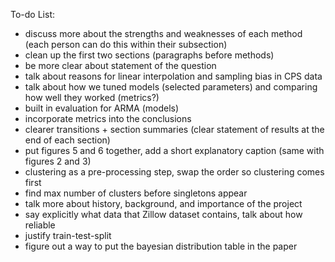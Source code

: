 To-do List:
- discuss more about the strengths and weaknesses of each method (each person can do this within their subsection)
- clean up the first two sections (paragraphs before methods)
- be more clear about statement of the question
- talk about reasons for linear interpolation and sampling bias in CPS data
- talk about how we tuned models (selected parameters) and comparing how well they worked (metrics?)
- built in evaluation for ARMA (models)
- incorporate metrics into the conclusions
- clearer transitions + section summaries (clear statement of results at the end of each section)
- put figures 5 and 6 together, add a short explanatory caption (same with figures 2 and 3)
- clustering as a pre-processing step, swap the order so clustering comes first
- find max number of clusters before singletons appear
- talk more about history, background, and importance of the project
- say explicitly what data that Zillow dataset contains, talk about how reliable 
- justify train-test-split
- figure out a way to put the bayesian distribution table in the paper